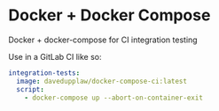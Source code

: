 # Docker + Docker Compose

Docker + docker-compose for CI integration testing

Use in a GitLab CI like so:

```yaml
integration-tests:
  image: davedupplaw/docker-compose-ci:latest
  script:
    - docker-compose up --abort-on-container-exit
```

